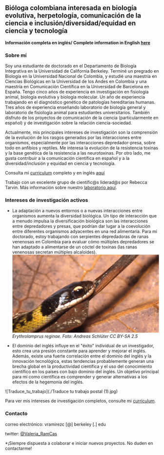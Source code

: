 
## Bióloga colombiana interesada en biología evolutiva, herpetología, comunicación de la ciencia e inclusión/diversidad/equidad en ciencia y tecnología

**Información completa en inglés/ Complete information in English [here](../index.md)**

### Sobre mí

Soy una estudiante de doctorado en el Departamento de Biología Integrativa en la Universidad de California Berkeley. Terminé un pregrado en Biología en la Universidad Nacional de Colombia, y estudié una maestría en Ciencias Biológicas en la Universidad de los Andes en Colombia y una maestría en Comunicación Científica en la Universidad de Barcelona en España. Tengo cinco años de experiencia en investigación en fisiología animal, biología evolutiva y biología molecular. Un año de experiencia trabajando en el diagnóstico genético de patologías hereditarias humanas. Tres años de experiencia enseñando laboratorio de biología general y laboratorio de fisiología animal para estudiantes universitarios. También disfruto de los proyectos de comunicación de la ciencia (particularmente en español) y de investigación sobre la relación ciencia-sociedad.

Actualmente, mis principales intereses de investigación son la comprensión de la evolución de los rasgos generados por las interacciones entre organismos, especialmente por las interacciones depredador-presa, sobre todo en anfibios y reptiles. Me interesa la evolución de la resistencia toxinas y la base genética de la resistencia a las neurotoxinas. Por otro lado, me gusta contribuir a la comunicación científica en español y a la diversidad/inclusión y equidad en ciencia y tecnología. 

Consulta mi [curriculum](./Spanish_content/curriculum_es.md) completo y en inglés [aquí](./curriculum.md)

Trabajo con un excelente grupo de científic@s liderad@s por Rebecca Tarvin. Más información sobre nuestro [laboratorio aquí](https://www.tarvinlab.org/).

### Intereses de investigación activos

- La adaptación a nuevos entornos o a nuevas interacciones entre organismos aumenta la diversidad biológica. Un tipo de interacción que a menudo impulsa la diversificación biológica son las interacciones entre depredadores y presas, que podrían dar lugar a la coevolución entre diferentes organismos adyacentes en una red alimentaria. Para mi doctorado, estoy trabajando con serpientes depredadoras de ranas venenosas en Colombia para evaluar cómo múltiples depredadores se han adaptado a alimentarse de un cóctel de toxinas (las ranas venenosas secretan múltiples alcaloides).
![Erythrolamprus_reginae](./Liophis_reginae.jpg) _Erythrolamprus reginae. Foto: Andreas Schlüter CC BY-SA 2.5_

- El dominio del inglés influye en el "éxito" individual de un investigador, esto crea una presión constante para aprender y mejorar el inglés. Además, existe una fuerte correlación entre el dominio del inglés y la innovación tecnológica, estas tendencias probablemente generan una brecha global en la productividad científica y el uso del conocimiento científico en los países con bajo dominio del inglés. Un objetivo principal para mí como científica es comprender y generar alternativas a los efectos de la hegemonía del inglés.

![Traduce_tu_trabajo](./Traduce tu trabajo postal (1).jpg)

Para ver mis intereses de investigación completos, consulte mi [curriculum](./Spanish_content/curriculum_es.md).

### Contacto
correo electrónico: vramirezc [@] berkeley [.] edu

twitter: [@Valeria_RamCas](https://twitter.com/Valeria_RamCas)

*¡Siempre dispuesta a colaborar e iniciar nuevos proyectos. No duden en contactarme!
